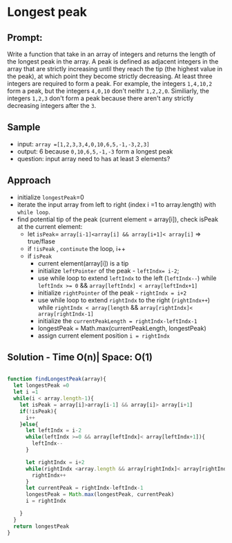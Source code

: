 # Longest peak
## Prompt:
Write a function that take in an array of integers and returns the length of the longest peak in the array.
A peak is defined as adjacent integers in the array that are strictly increasing until they reach the tip (the highest value in the peak), at which point they become strictly decreasing. At least three integers are required to form a peak.
For example, the integers `1,4,10,2` form a peak, but the integers `4,0,10` don't neithr `1,2,2,0`. Similiarly, the integers `1,2,3` don't form a peak because there aren't any strictly decreasing integers after the `3`.

## Sample
- input: `array =[1,2,3,3,4,0,10,6,5,-1,-3,2,3]`
- output: 6 because `0,10,6,5,-1,-3` form a longest peak
- question: input array need to has at least 3 elements?
## Approach
- initialize `longestPeak`=0
- iterate the input array from left to right (index i =1 to array.length) with `while loop`.
- find potential tip of the peak (current element = array[i]), check isPeak at the current element:
  - let `isPeak`= `array[i-1]<array[i] && array[i+1]< array[i]` => true/flase
  - if `!isPeak` , `continute` the loop, i++
  - if `isPeak`
      - current element(array[i]) is a tip
      - initialize `leftPointer` of the peak - `leftIndx= i-2`;
      -  use while loop to extend `leftIndx` to the left (`leftIndx--`) while `leftIndx >= 0` && `array[leftIndx] < array[leftIndx+1]`
      - initialize `rightPointer` of the peak - `rightIndx = i+2`
      - use while loop to extend `rightIndx` to the right (`rightIndx++`) while `rightIndx < array[length` && `array[rightIndx]< array[rightIndx-1]`
      - initialize the `currentPeakLength = rightIndx-leftIndx-1`
      - longestPeak = Math.max(currentPeakLength, longestPeak)
      - assign current element position `i = rightIndx`

## Solution - Time O(n)| Space: O(1)

```js

function findLongestPeak(array){
  let longestPeak =0
  let i =1
  while(i < array.length-1){
    let isPeak = array[i]>array[i-1] && array[i]> array[i+1]
    if(!isPeak){
      i++
    }else{
      let leftIndx = i-2
      while(leftIndx >=0 && array[leftIndx]< array[leftIndx+1]){
        leftIndx--
      }

      let rightIndx = i+2
      while(rightIndx <array.length && array[rightIndx]< array[rightIndx-1]){
        rightIndx++
      }
      let currentPeak = rightIndx-leftIndx-1
      longestPeak = Math.max(longestPeak, currentPeak)
      i = rightIndx

    }
  }
  return longestPeak
}


```
